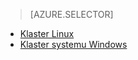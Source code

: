 > [AZURE.SELECTOR]
- [Klaster Linux](../articles/hdinsight/hdinsight-hbase-tutorial-get-started-linux.md)
- [Klaster systemu Windows](../articles/hdinsight/hdinsight-hbase-tutorial-get-started.md)
